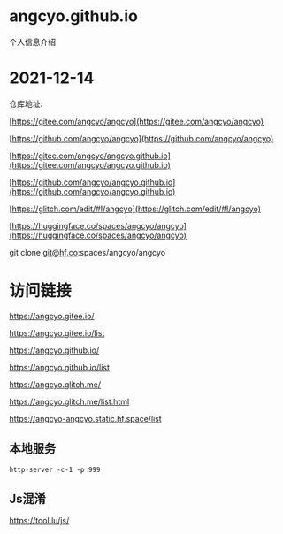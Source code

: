 # angcyo.github.io
个人信息介绍

# 2021-12-14

仓库地址:

[https://gitee.com/angcyo/angcyo](https://gitee.com/angcyo/angcyo)

[https://github.com/angcyo/angcyo](https://github.com/angcyo/angcyo)

[https://gitee.com/angcyo/angcyo.github.io](https://gitee.com/angcyo/angcyo.github.io)

[https://github.com/angcyo/angcyo.github.io](https://github.com/angcyo/angcyo.github.io)

[https://glitch.com/edit/#!/angcyo](https://glitch.com/edit/#!/angcyo)

[https://huggingface.co/spaces/angcyo/angcyo](https://huggingface.co/spaces/angcyo/angcyo)

git clone git@hf.co:spaces/angcyo/angcyo

# 访问链接

https://angcyo.gitee.io/

https://angcyo.gitee.io/list

https://angcyo.github.io/

https://angcyo.github.io/list

https://angcyo.glitch.me/

https://angcyo.glitch.me/list.html

https://angcyo-angcyo.static.hf.space/list

## 本地服务

```
http-server -c-1 -p 999
```

## Js混淆

https://tool.lu/js/

